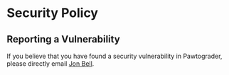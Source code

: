 # Security Policy

## Reporting a Vulnerability

If you believe that you have found a security vulnerability in Pawtograder, please directly email [Jon Bell](mailto:jon@jonbell.net).
